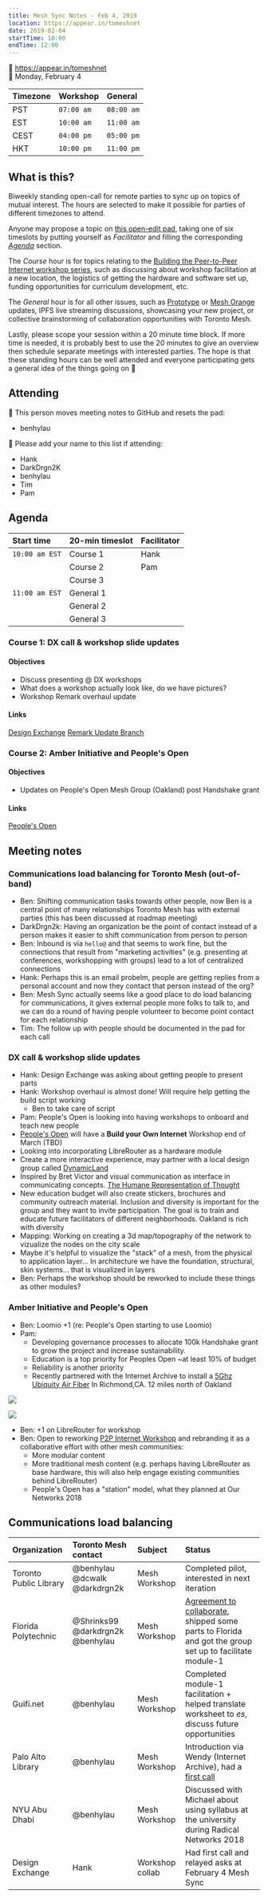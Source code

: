 ```yaml
---
title: Mesh Sync Notes - Feb 4, 2019
location: https://appear.in/tomeshnet
date: 2019-02-04
startTime: 10:00
endTime: 12:00
---
```


📍 https://appear.in/tomeshnet  
📅 Monday, February 4  

| Timezone | Workshop | General  |
|:---------|:---------|:---------|
| PST      |`07:00 am`|`08:00 am`|
| EST      |`10:00 am`|`11:00 am`|
| CEST     |`04:00 pm`|`05:00 pm`|
| HKT      |`10:00 pm`|`11:00 pm`|

## What is this?

Biweekly standing open-call for remote parties to sync up on topics of mutual interest. The hours are selected to make it possible for parties of different timezones to attend.

Anyone may propose a topic on [this open-edit pad](https://hackmd.io/HSOK15u7TnS6Oz1RH0McGg), taking one of six timeslots by putting yourself as _Facilitator_ and filling the corresponding [_Agenda_](#Agenda) section.

The _Course_ hour is for topics relating to the [Building the Peer-to-Peer Internet workshop series](https://tomeshnet.github.io/p2p-internet-workshop/), such as discussing about workshop facilitation at a new location, the logistics of getting the hardware and software set up, funding opportunities for curriculum development, etc.

The _General_ hour is for all other issues, such as [Prototype](https://github.com/tomeshnet/prototype-cjdns-pi) or [Mesh Orange](https://github.com/tomeshnet/mesh-orange) updates, IPFS live streaming discussions, showcasing your new project, or collective brainstorming of collaboration opportunities with Toronto Mesh.

Lastly, please scope your session within a 20 minute time block. If more time is needed, it is probably best to use the 20 minutes to give an overview then schedule separate meetings with interested parties. The hope is that these standing hours can be well attended and everyone participating gets a general idea of the things going on :satellite: 

## Attending

📝 This person moves meeting notes to GitHub and resets the pad:
- benhylau

👥 Please add your name to this list if attending:
- Hank
- DarkDrgn2K
- benhylau
- Tim
- Pam

## Agenda

| Start time   | 20-min timeslot | Facilitator |
|:-------------|:----------------|:------------|
|`10:00 am EST`| Course 1        | Hank        |
|              | Course 2        | Pam         |
|              | Course 3        |             |
|`11:00 am EST`| General 1       |             |
|              | General 2       |             |
|              | General 3       |             |

### Course 1: DX call & workshop slide updates
#### Objectives
- Discuss presenting @ DX workshops
- What does a workshop actually look like, do we have pictures?
- Workshop Remark overhaul update
#### Links
[Design Exchange](https://www.dx.org/)
[Remark Update Branch](https://github.com/tomeshnet/p2p-internet-workshop/tree/remark-module-1)

### Course 2: Amber Initiative and People's Open
#### Objectives
- Updates on People's Open Mesh Group (Oakland) post Handshake grant
#### Links
[People's Open](https://peoplesopen.net/)

## Meeting notes

### Communications load balancing for Toronto Mesh (out-of-band)

- Ben: Shifting communication tasks towards other people, now Ben is a central point of many relationships Toronto Mesh has with external parties (this has been discussed at roadmap meeting)
- DarkDrgn2k: Having an organization be the point of contact instead of a person makes it easier to shift communication from person to person
- Ben: Inbound is via `hello@` and that seems to work fine, but the connections that result from "marketing activities" (e.g. presenting at conferences, workshopping with groups) lead to a lot of centralized connections
- Hank: Perhaps this is an email probelm, people are getting replies from a personal account and now they contact that person instead of the org?
- Ben: Mesh Sync actually seems like a good place to do load balancing for communications, it gives external people more folks to talk to, and we can do a round of having people volunteer to become point contact for each relationship
- Tim: The follow up with people should be documented in the pad for each call

### DX call & workshop slide updates

- Hank: Design Exchange was asking about getting people to present parts
- Hank: Workshop overhaul is almost done! Will require help getting the build script working
    - Ben to take care of script
- Pam: People's Open is looking into having workshops to onboard and teach new people
- [People's Open](https://peoplesopen.net/) will have a **Build your Own Internet** Workshop end of March (TBD)
- Looking into incorporating LibreRouter as a hardware module
- Create a more interactive experience, may partner with a local design group called [DynamicLand](https://dynamicland.org/)
- Inspired by Bret Victor and visual communication as interface in communicating concepts. [The Humane Representation of Thought](http://worrydream.com/#!/TheHumaneRepresentationOfThought/note.html)
- New education budget will also create stickers, brochures and community outreach material. Inclusion and diversity is important for the group and they want to invite participation. The goal is to train and educate future facilitators of different neighborhoods. Oakland is rich with diversity
- Mapping: Working on creating a 3d map/topography of the network to vizualize the nodes on the city scale
- Maybe it's helpful to visualize the "stack" of a mesh, from the physical to application layer... In architecture we have the foundation, structural, skin systems... that is visualized in layers
- Ben: Perhaps the workshop should be reworked to include these things as other modules?

### Amber Initiative and People's Open

- Ben: Loomio +1 (re: People's Open starting to use Loomio)
- Pam: 
    - Developing governance processes to allocate 100k Handshake grant to grow the project and increase sustainability.
    - Education is a top priority for Peoples Open ~at least 10% of budget
    - Reliability is another priority
    - Recently partnered with the Internet Archive to install a [5Ghz Ubiquity Air Fiber](https://www.bhphotovideo.com/c/product/1239021-REG/ubiquiti_networks_af_5u_us_af_5u_airfiber_high_band_5.html/?ap=y&gclid=CjwKCAiA4t_iBRApEiwAn-vt-4c7v4mxJUxjxeHtw8sVP-1E3coR5nSHbEPehURjV80EDXli16Z6hhoCEckQAvD_BwE&lsft=BI%3A514&smp=Y) In Richmond,CA. 12 miles north of Oakland

![](https://i.imgur.com/vDYz3nJ.jpg)

![](https://i.imgur.com/J3LV7uv.jpg)

- Ben: +1 on LibreRouter for workshop
- Ben: Open to reworking [P2P Internet Workshop](https://tomeshnet.github.io/p2p-internet-workshop/)  and rebranding it as a collaborative effort with other mesh communities:
    - More modular content
    - More traditional mesh content (e.g. perhaps having LibreRouter as base hardware, this will also help engage existing communities behind LibreRouter)
    - People's Open has a "station" model, what they planned at Our Networks 2018

## Communications load balancing

| Organization | Toronto Mesh contact | Subject         | Status |
|:-------------|:---------------------|:----------------|:-------|
| Toronto Public Library | @benhylau @dcwalk @darkdrgn2k | Mesh Workshop | Completed pilot, interested in next iteration |
| Florida Polytechnic | @Shrinks99 @darkdrgn2k @benhylau | Mesh Workshop | [Agreement to collaborate](https://hackmd.io/-9P_SzjKSROHUj8zEE_qqw?view), shipped some parts to Florida and got the group set up to facilitate module-1 |
| Guifi.net | @benhylau | Mesh Workshop | Completed module-1 facilitation + helped translate worksheet to _es_, discuss future opportunities |
| Palo Alto Library | @benhylau | Mesh Workshop | Introduction via Wendy (Internet Archive), had a [first call](https://github.com/tomeshnet/documents/blob/master/meeting_notes/20181107_workshop-series-intro-for-city-of-palo-alto-library.md) |
| NYU Abu Dhabi | @benhylau | Mesh Workshop | Discussed with Michael about using syllabus at the university during Radical Networks 2018 |
| Design Exchange | Hank | Workshop collab | Had first call and relayed asks at February 4 Mesh Sync |
